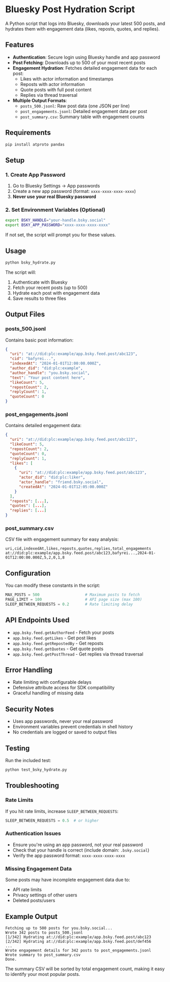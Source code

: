# Bluesky Post Hydration Script

A Python script that logs into Bluesky, downloads your latest 500 posts, and hydrates them with engagement data (likes, reposts, quotes, and replies).

## Features

- **Authentication**: Secure login using Bluesky handle and app password
- **Post Fetching**: Downloads up to 500 of your most recent posts
- **Engagement Hydration**: Fetches detailed engagement data for each post:
  - Likes with actor information and timestamps
  - Reposts with actor information
  - Quote posts with full post content
  - Replies via thread traversal
- **Multiple Output Formats**:
  - `posts_500.jsonl`: Raw post data (one JSON per line)
  - `post_engagements.jsonl`: Detailed engagement data per post
  - `post_summary.csv`: Summary table with engagement counts

## Requirements

```bash
pip install atproto pandas
```

## Setup

### 1. Create App Password

1. Go to Bluesky Settings → App passwords
2. Create a new app password (format: `xxxx-xxxx-xxxx-xxxx`)
3. **Never use your real Bluesky password**

### 2. Set Environment Variables (Optional)

```bash
export BSKY_HANDLE="your-handle.bsky.social"
export BSKY_APP_PASSWORD="xxxx-xxxx-xxxx-xxxx"
```

If not set, the script will prompt you for these values.

## Usage

```bash
python bsky_hydrate.py
```

The script will:
1. Authenticate with Bluesky
2. Fetch your recent posts (up to 500)
3. Hydrate each post with engagement data
4. Save results to three files

## Output Files

### posts_500.jsonl
Contains basic post information:
```json
{
  "uri": "at://did:plc:example/app.bsky.feed.post/abc123",
  "cid": "bafyrei...",
  "indexedAt": "2024-01-01T12:00:00.000Z",
  "author_did": "did:plc:example",
  "author_handle": "you.bsky.social",
  "text": "Your post content here",
  "likeCount": 5,
  "repostCount": 2,
  "replyCount": 1,
  "quoteCount": 0
}
```

### post_engagements.jsonl
Contains detailed engagement data:
```json
{
  "uri": "at://did:plc:example/app.bsky.feed.post/abc123",
  "likeCount": 5,
  "repostCount": 2,
  "quoteCount": 0,
  "replyCount": 1,
  "likes": [
    {
      "uri": "at://did:plc:example/app.bsky.feed.post/abc123",
      "actor_did": "did:plc:liker",
      "actor_handle": "friend.bsky.social",
      "createdAt": "2024-01-01T12:05:00.000Z"
    }
  ],
  "reposts": [...],
  "quotes": [...],
  "replies": [...]
}
```

### post_summary.csv
CSV file with engagement summary for easy analysis:
```csv
uri,cid,indexedAt,likes,reposts,quotes,replies,total_engagements
at://did:plc:example/app.bsky.feed.post/abc123,bafyrei...,2024-01-01T12:00:00.000Z,5,2,0,1,8
```

## Configuration

You can modify these constants in the script:

```python
MAX_POSTS = 500                    # Maximum posts to fetch
PAGE_LIMIT = 100                   # API page size (max 100)
SLEEP_BETWEEN_REQUESTS = 0.2       # Rate limiting delay
```

## API Endpoints Used

- `app.bsky.feed.getAuthorFeed` - Fetch your posts
- `app.bsky.feed.getLikes` - Get post likes
- `app.bsky.feed.getRepostedBy` - Get reposts
- `app.bsky.feed.getQuotes` - Get quote posts
- `app.bsky.feed.getPostThread` - Get replies via thread traversal

## Error Handling

- Rate limiting with configurable delays
- Defensive attribute access for SDK compatibility
- Graceful handling of missing data

## Security Notes

- Uses app passwords, never your real password
- Environment variables prevent credentials in shell history
- No credentials are logged or saved to output files

## Testing

Run the included test:
```bash
python test_bsky_hydrate.py
```

## Troubleshooting

### Rate Limits
If you hit rate limits, increase `SLEEP_BETWEEN_REQUESTS`:
```python
SLEEP_BETWEEN_REQUESTS = 0.5  # or higher
```

### Authentication Issues
- Ensure you're using an app password, not your real password
- Check that your handle is correct (include domain: `.bsky.social`)
- Verify the app password format: `xxxx-xxxx-xxxx-xxxx`

### Missing Engagement Data
Some posts may have incomplete engagement data due to:
- API rate limits
- Privacy settings of other users
- Deleted posts/users

## Example Output

```
Fetching up to 500 posts for you.bsky.social...
Wrote 342 posts to posts_500.jsonl
[1/342] Hydrating at://did:plc:example/app.bsky.feed.post/abc123
[2/342] Hydrating at://did:plc:example/app.bsky.feed.post/def456
...
Wrote engagement details for 342 posts to post_engagements.jsonl
Wrote summary to post_summary.csv
Done.
```

The summary CSV will be sorted by total engagement count, making it easy to identify your most popular posts.
